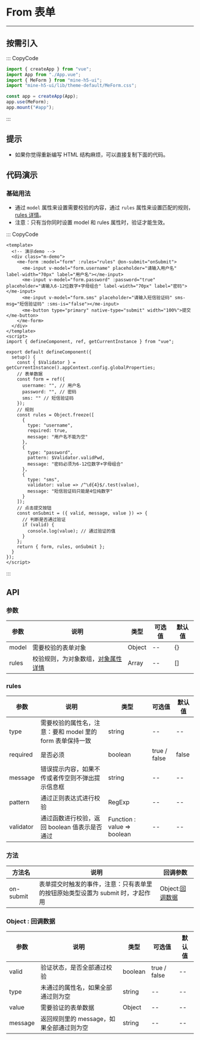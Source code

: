 # From 表单

---

## 按需引入

::: CopyCode

```JavaScript
import { createApp } from "vue";
import App from "./App.vue";
import { MeForm } from "mine-h5-ui";
import "mine-h5-ui/lib/theme-default/MeForm.css";

const app = createApp(App);
app.use(MeForm);
app.mount("#app");
```

:::

## 提示

- 如果你觉得重新编写 HTML 结构麻烦，可以直接复制下面的代码。

## 代码演示

### 基础用法

- 通过 `model` 属性来设置需要校验的内容，通过 `rules` 属性来设置匹配的规则，[rules 详情](#rules)。
- 注意：只有当你同时设置 model 和 rules 属性时，验证才能生效。

::: CopyCode

```Vue
<template>
  <!-- 演示demo -->
  <div class="m-demo">
    <me-form :model="form" :rules="rules" @on-submit="onSubmit">
      <me-input v-model="form.username" placeholder="请输入用户名" label-width="70px" label="用户名"></me-input>
      <me-input v-model="form.password" :password="true" placeholder="请输入6-12位数字+字母组合" label-width="70px" label="密码"></me-input>
      <me-input v-model="form.sms" placeholder="请输入短信验证码" sms-msg="短信验证码" :sms-is="false"></me-input>
      <me-button type="primary" native-type="submit" width="100%">提交</me-button>
    </me-form>
  </div>
</template>
<script>
import { defineComponent, ref, getCurrentInstance } from "vue";

export default defineComponent({
  setup() {
    const { $Validator } = getCurrentInstance().appContext.config.globalProperties;
    // 表单数据
    const form = ref({
      username: "", // 用户名
      password: "", // 密码
      sms: "" // 短信验证码
    });
    // 规则
    const rules = Object.freeze([
      {
        type: "username",
        required: true,
        message: "用户名不能为空"
      },
      {
        type: "password",
        pattern: $Validator.validPwd,
        message: "密码必须为6-12位数字+字母组合"
      },
      {
        type: "sms",
        validator: value => /^\d{4}$/.test(value),
        message: "短信验证码只能是4位纯数字"
      }
    ]);
    // 点击提交按钮
    const onSubmit = ({ valid, message, value }) => {
      // 判断是否通过验证
      if (valid) {
        console.log(value); // 通过验证的值
      }
    };
    return { form, rules, onSubmit };
  }
});
</script>
```

:::

## API

### 参数

| 参数  | 说明                                         | 类型   | 可选值 | 默认值 |
|-------|----------------------------------------------|--------|--------|--------|
| model | 需要校验的表单对象                           | Object | --     | {}     |
| rules | 校验规则，为对象数组，[对象属性详情](#rules) | Array  | --     | []     |

<h3 id="rules">rules</h3>

| 参数      | 说明                                                      | 类型                        | 可选值       | 默认值 |
|-----------|-----------------------------------------------------------|-----------------------------|--------------|--------|
| type      | 需要校验的属性名，注意：要和 model 里的 form 表单保持一致 | string                      | --           | --     |
| required  | 是否必须                                                  | boolean                     | true / false | false  |
| message   | 错误提示内容，如果不传或者传空则不弹出提示信息框          | string                      | --           | --     |
| pattern   | 通过正则表达式进行校验                                    | RegExp                      | --           | --     |
| validator | 通过函数进行校验，返回 boolean 值表示是否通过             | Function : value => boolean | --           | --     |

### 方法

| 方法名    | 说明                                                                           | 回调参数                         |
|-----------|--------------------------------------------------------------------------------|----------------------------------|
| on-submit | 表单提交时触发的事件，注意：只有表单里的按钮原始类型设置为 submit 时，才起作用 | Object:[回调数据](#callbackData) |

<h3 id="callbackData">Object : 回调数据</h3>

| 参数    | 说明                                     | 类型    | 可选值       | 默认值 |
|---------|------------------------------------------|---------|--------------|--------|
| valid   | 验证状态，是否全部通过校验               | boolean | true / false | --     |
| type    | 未通过的属性名，如果全部通过则为空       | string  | --           | --     |
| value   | 需要验证的表单数据                       | Object  | --           | --     |
| message | 返回规则里的 message，如果全部通过则为空 | string  | --           | --     |
